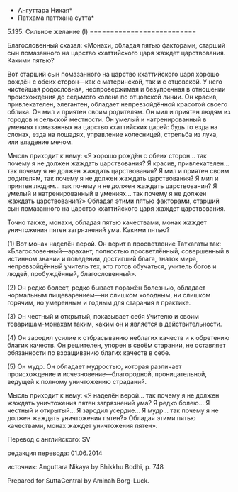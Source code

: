 * Ангуттара Никая*
* Патхама паттхана сутта*

5\.135\. Сильное желание \(I\)
\=\=\=\=\=\=\=\=\=\=\=\=\=\=\=\=\=\=\=\=\=\=\=\=\=\=

Благословенный сказал: «Монахи, обладая пятью факторами, старший сын помазанного на царство кхаттийского царя жаждет царствования\. Какими пятью?

Вот старший сын помазанного на царство кхаттийского царя хорошо рождён с обеих сторон—как с материнской, так и с отцовской\. У него чистейшая родословная, неопровержимая и безупречная в отношении происхождения до седьмого колена по отцовской линии\. Он красив, привлекателен, элегантен, обладает непревзойдённой красотой своего облика\. Он мил и приятен своим родителям\. Он мил и приятен людям из городов и сельской местности\. Он умелый и натренированный в умениях помазанных на царство кхаттийских царей: будь то езда на слонах, езда на лошадях, управление колесницей, стрельба из лука, или владение мечом\.

Мысль приходит к нему: «Я хорошо рождён с обеих сторон… так почему я не должен жаждать царствования? Я красив, привлекателен… так почему я не должен жаждать царствования? Я мил и приятен своим родителям, так почему я не должен жаждать царствования? Я мил и приятен людям… так почему я не должен жаждать царствования? Я умелый и натренированный в умениях… так почему я не должен жаждать царствования?» Обладая этими пятью факторами, старший сын помазанного на царство кхаттийского царя жаждет царствования\.

Точно также, монахи, обладая пятью качествами, монах жаждет уничтожения пятен загрязнений ума\. Какими пятью?

\(1\) Вот монах наделён верой\. Он верит в просветление Татхагаты так: «Благословенный—арахант, полностью просветлённый, совершенный в истинном знании и поведении, достигший блага, знаток мира, непревзойдённый учитель тех, кто готов обучаться, учитель богов и людей, пробуждённый, благословенный»\.

\(2\) Он редко болеет, редко бывает поражён болезнью, обладает нормальным пищеварением—ни слишком холодным, ни слишком горячим, но умеренным и годным для старания в практике\.

\(3\) Он честный и открытый, показывает себя Учителю и своим товарищам\-монахам таким, каким он и является в действительности\.

\(4\) Он зародил усилие к отбрасыванию неблагих качеств и к обретению благих качеств\. Он решителен, упорен в своём старании, не оставляет обязанности по взращиванию благих качеств в себе\.

\(5\) Он мудр\. Он обладает мудростью, которая различает происхождение и исчезновение—благородной, проницательной, ведущей к полному уничтожению страданий\.

Мысль приходит к нему: «Я наделён верой… так почему я не должен жаждать уничтожения пятен загрязнений ума? Я редко болею… Я честный и открытый… Я зародил усердие… Я мудр… так почему я не должен жаждать уничтожения пятен?» Обладая этими пятью качествами, монах жаждет уничтожения пятен»\.

Перевод с английского: SV

редакция перевода: 01\.06\.2014

источник: Anguttara Nikaya by Bhikkhu Bodhi, p\. 748

Prepared for SuttaCentral by Aminah Borg\-Luck\.